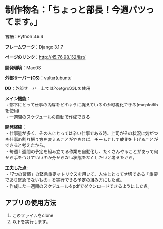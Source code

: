 # 制作物名：「ちょっと部長！今週パツってます。」  

**言語**：Python 3.9.4  

**フレームワーク**：Django 3.1.7  

**ページのリンク**：http://45.76.98.152/list/  

**開発環境**：MacOS  

**外部サーバー(OS)**：vultur(ubuntu)  

**DB**：外部サーバー上ではPostgreSQLを使用  


**メイン機能**：  
・部下にとって仕事の内容をどのように捉えているのか可視化できる(matplotlibを使用)  
・一週間のスケジュールの自動で作成できる   


**開発経緯**：  
・仕事量が多く、その人にとっては辛い仕事である時、上司がその状況に気がつき仕事の割り振り方を変えることができれば、チームとして成果を上げることができると考えたから。  
・毎週１週間の予定を組み立てる作業を自動化し、たくさんやることがあって何から手をつけていいのか分からない状態をなくしたいと考えたから。  


**工夫した点**:   
・「7つの習慣」の緊急重要マトリクスを用いて、人生にとって大切である「重要であり緊急でないもの」を実行できる予定の組み方にした点。  
・作成した一週間のスケジュールをpdfでダウンロードできるようにした点。  

## アプリの使用方法
1. このファイルをclone
2. 以下を実行します。
```

```


